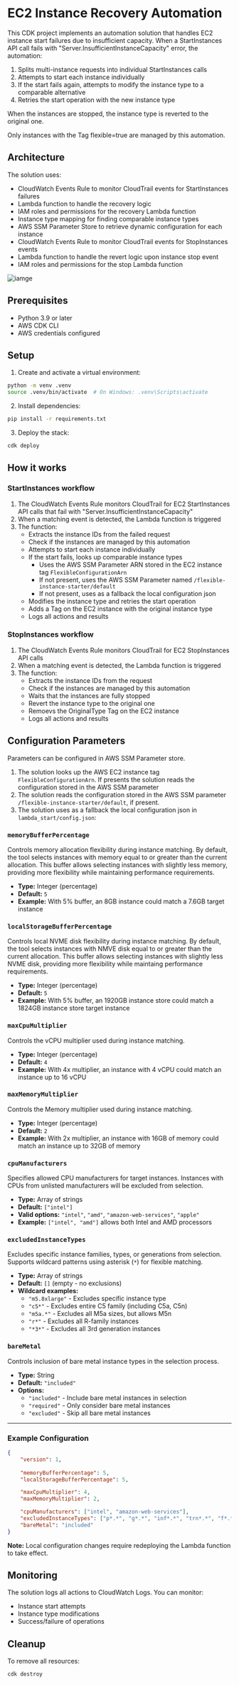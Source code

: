 # EC2 Instance Recovery Automation

This CDK project implements an automation solution that handles EC2 instance start failures due to insufficient capacity. When a StartInstances API call fails with "Server.InsufficientInstanceCapacity" error, the automation:

1. Splits multi-instance requests into individual StartInstances calls
2. Attempts to start each instance individually
3. If the start fails again, attempts to modify the instance type to a comparable alternative
4. Retries the start operation with the new instance type

When the instances are stopped, the instance type is reverted to the original one.

Only instances with the Tag flexible=true are managed by this automation.

## Architecture

The solution uses:
- CloudWatch Events Rule to monitor CloudTrail events for StartInstances failures
- Lambda function to handle the recovery logic
- IAM roles and permissions for the recovery Lambda function
- Instance type mapping for finding comparable instance types
- AWS SSM Parameter Store to retrieve dynamic configuration for each instance
- CloudWatch Events Rule to monitor CloudTrail events for StopInstances events
- Lambda function to handle the revert logic upon instance stop event
- IAM roles and permissions for the stop Lambda function

![iamge](docs/architecture.png)

## Prerequisites

- Python 3.9 or later
- AWS CDK CLI
- AWS credentials configured

## Setup

1. Create and activate a virtual environment:
```bash
python -m venv .venv
source .venv/bin/activate  # On Windows: .venv\Scripts\activate
```

2. Install dependencies:
```bash
pip install -r requirements.txt
```

3. Deploy the stack:
```bash
cdk deploy
```

## How it works

### StartInstances workflow
1. The CloudWatch Events Rule monitors CloudTrail for EC2 StartInstances API calls that fail with "Server.InsufficientInstanceCapacity"
2. When a matching event is detected, the Lambda function is triggered
3. The function:
   - Extracts the instance IDs from the failed request
   - Check if the instances are managed by this automation
   - Attempts to start each instance individually
   - If the start fails, looks up comparable instance types
      - Uses the AWS SSM Parameter ARN stored in the EC2 instance tag `FlexibleConfigurationArn`
      - If not present, uses the AWS SSM Parameter named `/flexible-instance-starter/default`
      - If not present, uses as a fallback the local configuration json
   - Modifies the instance type and retries the start operation
   - Adds a Tag on the EC2 instance with the original instance type
   - Logs all actions and results

### StopInstances workflow
1. The CloudWatch Events Rule monitors CloudTrail for EC2 StopInstances API calls
2. When a matching event is detected, the Lambda function is triggered
3. The function:
   - Extracts the instance IDs from the request
   - Check if the instances are managed by this automation
   - Waits that the instances are fully stopped
   - Revert the instance type to the original one
   - Remoevs the OriginalType Tag on the EC2 instance
   - Logs all actions and results

## Configuration Parameters

Parameters can be configured in AWS SSM Parameter store.
1. The solution looks up the AWS EC2 instance tag `FlexibleConfigurationArn`. If presents the solution reads the configuration stored in the AWS SSM parameter
2. The solution reads the configuration stored in the AWS SSM parameter `/flexible-instance-starter/default`, if present.
3. The solution uses as a fallback the local configuration json in `lambda_start/config.json`:

### `memoryBufferPercentage`
Controls memory allocation flexibility during instance matching. By default, the tool selects instances with memory equal to or greater than the current allocation. This buffer allows selecting instances with slightly less memory, providing more flexibility while maintaining performance requirements.

- **Type:** Integer (percentage)
- **Default:** `5`
- **Example:** With 5% buffer, an 8GB instance could match a 7.6GB target instance

### `localStorageBufferPercentage`
Controls local NVME disk flexibility during instance matching. By default, the tool selects instances with NMVE disk equal to or greater than the current allocation. This buffer allows selecting instances with slightly less NVME disk, providing more flexibility while maintaing performance requirements.

- **Type:** Integer (percentage)
- **Default:** `5`
- **Example:** With 5% buffer, an 1920GB instance store could match a 1824GB instance store target instance

### `maxCpuMultiplier`
Controls the vCPU multiplier used during instance matching.

- **Type:** Integer (percentage)
- **Default:** `4`
- **Example:** With 4x multiplier, an instance with 4 vCPU could match an instance up to 16 vCPU

### `maxMemoryMultiplier`
Controls the Memory multiplier used during instance matching.

- **Type:** Integer (percentage)
- **Default:** `2`
- **Example:** With 2x multiplier, an instance with 16GB of memory could match an instance up to 32GB of memory

### `cpuManufacturers`
Specifies allowed CPU manufacturers for target instances. Instances with CPUs from unlisted manufacturers will be excluded from selection.

- **Type:** Array of strings
- **Default:** `["intel"]`
- **Valid options:** `"intel"`, `"amd"`, `"amazon-web-services"`, `"apple"`
- **Example:** `["intel", "amd"]` allows both Intel and AMD processors

### `excludedInstanceTypes`
Excludes specific instance families, types, or generations from selection. Supports wildcard patterns using asterisk (`*`) for flexible matching.

- **Type:** Array of strings
- **Default:** `[]` (empty - no exclusions)
- **Wildcard examples:**
  - `"m5.8xlarge"` - Excludes specific instance type
  - `"c5*"` - Excludes entire C5 family (including C5a, C5n)
  - `"m5a.*"` - Excludes all M5a sizes, but allows M5n
  - `"r*"` - Excludes all R-family instances
  - `"*3*"` - Excludes all 3rd generation instances

### `bareMetal`
Controls inclusion of bare metal instance types in the selection process.

- **Type:** String
- **Default:** `"included"`
- **Options:**
  - `"included"` - Include bare metal instances in selection
  - `"required"` - Only consider bare metal instances
  - `"excluded"` - Skip all bare metal instances

---

### Example Configuration

```json
{
    "version": 1,
    
    "memoryBufferPercentage": 5,
    "localStorageBufferPercentage": 5,

    "maxCpuMultiplier": 4,
    "maxMemoryMultiplier": 2,

    "cpuManufacturers": ["intel", "amazon-web-services"],
    "excludedInstanceTypes": ["p*.*", "g*.*", "inf*.*", "trn*.*", "f*.*"],
    "bareMetal": "included"
}
```

**Note:** Local configuration changes require redeploying the Lambda function to take effect.


## Monitoring

The solution logs all actions to CloudWatch Logs. You can monitor:
- Instance start attempts
- Instance type modifications
- Success/failure of operations

## Cleanup

To remove all resources:
```bash
cdk destroy
```
